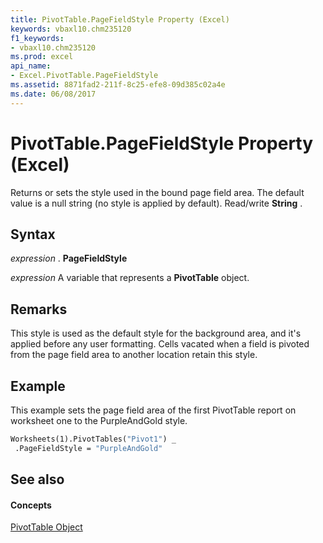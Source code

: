 ```yaml
---
title: PivotTable.PageFieldStyle Property (Excel)
keywords: vbaxl10.chm235120
f1_keywords:
- vbaxl10.chm235120
ms.prod: excel
api_name:
- Excel.PivotTable.PageFieldStyle
ms.assetid: 8871fad2-211f-8c25-efe8-09d385c02a4e
ms.date: 06/08/2017
---
```



# PivotTable.PageFieldStyle Property (Excel)

Returns or sets the style used in the bound page field area. The default value is a null string (no style is applied by default). Read/write **String** .


## Syntax

 _expression_ . **PageFieldStyle**

 _expression_ A variable that represents a **PivotTable** object.


## Remarks

This style is used as the default style for the background area, and it's applied before any user formatting. Cells vacated when a field is pivoted from the page field area to another location retain this style.


## Example

This example sets the page field area of the first PivotTable report on worksheet one to the PurpleAndGold style.


```vb
Worksheets(1).PivotTables("Pivot1") _ 
 .PageFieldStyle = "PurpleAndGold"
```


## See also


#### Concepts


[PivotTable Object](pivottable-object-excel.md)

